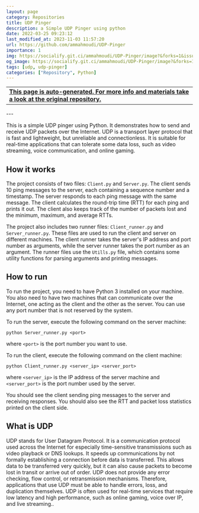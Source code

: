 ```yaml
---
layout: page
category: Repositories
title: UDP Pinger
description: a Simple UDP Pinger using python
date: 2022-03-25 09:23:12 
last_modified_at: 2023-11-03 11:57:20 
url: https://github.com/ammahmoudi/UDP-Pinger
importance: 1
img: https://socialify.git.ci/ammahmoudi/UDP-Pinger/image?&forks=1&issues=1&language=1&name=1&owner=1&stargazers=1&theme=Light
og_image: https://socialify.git.ci/ammahmoudi/UDP-Pinger/image?&forks=1&issues=1&language=1&name=1&owner=1&stargazers=1&theme=Light
tags: [udp, udp-pinger]
categories: ["Repository", Python]
---
```

<div id="open-in-github" > <table class="table-cv list-group-table"> <tbody> <tr>    <td class="list-group-name"><b>   <a href="https://github.com/ammahmoudi/UDP-Pinger" rel="external nofollow noopener" target="_blank"><i class="fa-brands fa-github"></i> This page is auto-generated. For more info and materials take a look at the original repository.</a> </b></td></tr> </tbody> </table></div>
---

This is a simple UDP pinger using Python. It demonstrates how to send and receive UDP packets over the Internet. UDP is a transport layer protocol that is fast and lightweight, but unreliable and connectionless. It is suitable for real-time applications that can tolerate some data loss, such as video streaming, voice communication, and online gaming.

## How it works

The project consists of two files: `Client.py` and `Server.py`. The client sends 10 ping messages to the server, each containing a sequence number and a timestamp. The server responds to each ping message with the same message. The client calculates the round-trip time (RTT) for each ping and prints it out. The client also keeps track of the number of packets lost and the minimum, maximum, and average RTTs.

The project also includes two runner files: `Client_runner.py` and `Server_runner.py`. These files are used to run the client and server on different machines. The client runner takes the server's IP address and port number as arguments, while the server runner takes the port number as an argument. The runner files use the `Utills.py` file, which contains some utility functions for parsing arguments and printing messages.

## How to run

To run the project, you need to have Python 3 installed on your machine. You also need to have two machines that can communicate over the Internet, one acting as the client and the other as the server. You can use any port number that is not reserved by the system.

To run the server, execute the following command on the server machine:

```
python Server_runner.py <port>
```

where `<port>` is the port number you want to use.

To run the client, execute the following command on the client machine:

```
python Client_runner.py <server_ip> <server_port>
```

where `<server_ip>` is the IP address of the server machine and `<server_port>` is the port number used by the server.

You should see the client sending ping messages to the server and receiving responses. You should also see the RTT and packet loss statistics printed on the client side.

## What is UDP

UDP stands for User Datagram Protocol. It is a communication protocol used across the Internet for especially time-sensitive transmissions such as video playback or DNS lookups. It speeds up communications by not formally establishing a connection before data is transferred. This allows data to be transferred very quickly, but it can also cause packets to become lost in transit or arrive out of order. UDP does not provide any error checking, flow control, or retransmission mechanisms. Therefore, applications that use UDP must be able to handle errors, loss, and duplication themselves. UDP is often used for real-time services that require low latency and high performance, such as online gaming, voice over IP, and live streaming..

